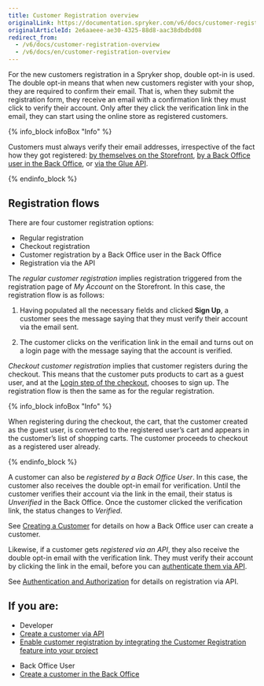 ```yaml
---
title: Customer Registration overview
originalLink: https://documentation.spryker.com/v6/docs/customer-registration-overview
originalArticleId: 2e6aaeee-ae30-4325-88d8-aac38dbdbd08
redirect_from:
  - /v6/docs/customer-registration-overview
  - /v6/docs/en/customer-registration-overview
---
```


For the new customers registration in a Spryker shop, double opt-in is used. The double opt-in means that when new customers register with your shop, they are required to confirm their email. That is, when they submit the registration form, they receive an email with a confirmation link they must click to verify their account. Only after they click the verification link in the email, they can start using the online store as registered customers.

{% info_block infoBox "Info" %}

Customers must always verify their email addresses, irrespective of the fact how they got registered: [by themselves on the Storefront](/docs/scos/user/features/{{page.version}}/customer-account-management/customer-account-management-feature-overview/customer-registration-overview.html), [by a Back Office user in the Back Office](/docs/scos/user/user-guides/page.version/back-office-user-guide/customer/customer-customer-access-customer-groups/managing-customers.html#creating-a-customer), or [via the Glue API](/docs/scos/dev/glue-api-guides/{{page.version}}/managing-customers/managing-customers.html#create-a-customer).

{% endinfo_block %}

## Registration flows
There are four customer registration options:

* Regular registration
* Checkout registration
* Customer registration by a Back Office user in the Back Office
* Registration via the API

The *regular customer registration* implies registration triggered from the registration page of *My Account* on the Storefront. In this case, the registration flow is as follows:

1. Having populated all the necessary fields and clicked **Sign Up**, a customer sees the message saying that they must verify their account via the email sent.

2. The customer clicks on the verification link in the email and turns out on a login page with the message saying that the account is verified.

*Checkout customer registration* implies that customer registers during the checkout. This means that the customer puts products to cart as a guest user, and at the [Login step of the checkout](/docs/scos/user/features/{{page.version}}/checkout/checkout-feature-overview/multi-step-checkout.html), chooses to sign up. The registration flow is then the same as for the regular registration.

{% info_block infoBox "Info" %}

When registering during the checkout, the cart, that the customer created as the guest user, is converted to the registered user’s cart and appears in the customer’s list of shopping carts. The customer proceeds to checkout as a registered user already.

{% endinfo_block %}

A customer can also be *registered by a Back Office User*. In this case, the customer also receives the double opt-in email for verification. Until the customer verifies their account via the link in the email, their status is *Unverified* in the Back Office. Once the customer clicked the verification link, the status changes to *Verified*.

See [Creating a Customer](/docs/scos/user/user-guides/page.version/back-office-user-guide/customer/customer-customer-access-customer-groups/managing-customers.html#creating-a-customer) for details on how a Back Office user can create a customer.

Likewise, if a customer gets *registered via an API*, they also receive the double opt-in email with the verification link. They must verify their account by clicking the link in the email, before you can [authenticate them via API](/docs/scos/dev/glue-api-guides/{{page.version}}/authentication-and-authorization.html#user-authentication).

See [Authentication and Authorization](/docs/scos/dev/glue-api-guides/{{page.version}}/authentication-and-authorization.html#authentication-and-authorization) for details on registration via API.


## If you are:

<div class="mr-container">
    <div class="mr-list-container">
        <!-- col1 -->
        <div class="mr-col">
            <ul class="mr-list mr-list-green">
                <li class="mr-title">Developer</li>
                <li><a href="docs\scos\dev\glue-api-guides\202009.0\managing-customers\managing-customers.md#create-a-customer" class="mr-link">Create a customer via API</a></li>
                <li><a href="docs\scos\dev\migration-and-integration\202009.0\feature-integration-guides\customer-account-management-feature-integration.md" class="mr-link">Enable customer registration by integrating the Customer Registration feature into your project</a></li>
            </ul>
        </div>
        <!-- col2 -->
        <div class="mr-col">
            <ul class="mr-list mr-list-blue">
                <li class="mr-title"> Back Office User</li>
                <li><a href="docs\scos\user\user-guides\202009.0\back-office-user-guide\customer\customer-customer-access-customer-groups\managing-customers.md#creating-a-customer">Create a customer in the Back Office </a></li>
            </ul>
        </div>
    </div>
</div>
